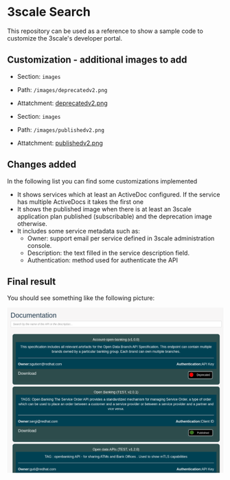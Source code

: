 # 3scale Search  
This repository can be used as a reference to show a sample code to customize the 3scale's developer portal.

## Customization - additional images to add

   - Section: `images`
   - Path: `/images/deprecatedv2.png`
   - Attatchment: [deprecatedv2.png](../Root/images/deprecatedv2.png)

   - Section: `images`
   - Path: `/images/publishedv2.png`
   - Attatchment: [publishedv2.png](../Root/images/publishedv2.png)


## Changes added 

In the following list you can find some customizations implemented

 - It shows services which at least an ActiveDoc configured. If the service has multiple ActiveDocs it takes the first one
 - It shows the published image when there is at least an 3scale application plan published (subscribable) and the deprecation image otherwise.
 - It includes some service metadata such as:
   - Owner: support email per service defined in 3scale administration console.
   - Description: the text filled in the service description field.
   - Authentication: method used for authenticate the API


## Final result 

You should see something like the following picture:

![](3scale-search-screenshot1.png)

